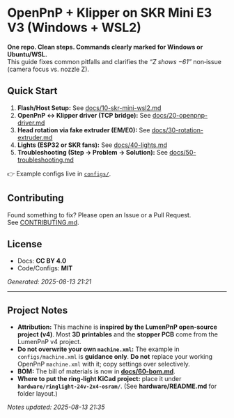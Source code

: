 # OpenPnP + Klipper on SKR Mini E3 V3 (Windows + WSL2)

**One repo. Clean steps. Commands clearly marked for Windows or Ubuntu/WSL.**  
This guide fixes common pitfalls and clarifies the *“Z shows −61”* non‑issue (camera focus vs. nozzle Z).

## Quick Start
1. **Flash/Host Setup:** See [docs/10-skr-mini-wsl2.md](docs/10-skr-mini-wsl2.md)
2. **OpenPnP ↔ Klipper driver (TCP bridge):** See [docs/20-openpnp-driver.md](docs/20-openpnp-driver.md)
3. **Head rotation via fake extruder (EM/E0):** See [docs/30-rotation-extruder.md](docs/30-rotation-extruder.md)
4. **Lights (ESP32 or SKR fans):** See [docs/40-lights.md](docs/40-lights.md)
5. **Troubleshooting (Step → Problem → Solution):** See [docs/50-troubleshooting.md](docs/50-troubleshooting.md)

👉 Example configs live in [`configs/`](configs/).

## Contributing
Found something to fix? Please open an Issue or a Pull Request.  
See [CONTRIBUTING.md](CONTRIBUTING.md).

## License
- Docs: **CC BY 4.0**
- Code/Configs: **MIT**

*Generated: 2025-08-13 21:21*

---

## Project Notes

- **Attribution:** This machine is **inspired by the LumenPnP open‑source project (v4)**. Most **3D printables** and the **stopper PCB** come from the LumenPnP v4 project.
- **Do not overwrite your own `machine.xml`:** The example in `configs/machine.xml` is **guidance only**. **Do not** replace your working OpenPnP `machine.xml` with it; copy settings over selectively.
- **BOM:** The bill of materials is now in **[docs/60-bom.md](docs/60-bom.md)**.
- **Where to put the ring‑light KiCad project:** place it under **`hardware/ringlight-24v-2x4-osram/`**. (See **hardware/README.md** for folder layout.)

*Notes updated: 2025-08-13 21:35*
